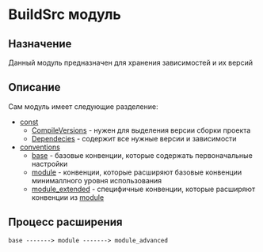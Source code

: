 # BuildSrc модуль

## Назначение
Данный модуль предназначен для хранения зависимостей и их версий

## Описание
Сам модуль имеет следующие разделение:
- [const](buildSrc/src/main/kotlin/consts)
  - [CompileVersions](buildSrc/src/main/kotlin/consts/CompileVersions.kt) -
  нужен для выделения версии сборки проекта
  - [Dependecies](buildSrc/src/main/kotlin/consts/Dependecies.kt) -
  содержит все нужные версии и зависимости
- [conventions](buildSrc/src/main/kotlin/conventions)
  - [base](buildSrc/src/main/kotlin/conventions/base) -
  базовые конвенции, которые содержать первоначальные настройки
  - [module](buildSrc/src/main/kotlin/conventions/module) -
  конвенции, которые расширяют базовые конвенции минималлного уровня использования
  - [module_extended](buildSrc/src/main/kotlin/conventions/module_extended) - 
  специфичные конвенции, которые расширяют конвенции из [module](buildSrc/src/main/kotlin/conventions/module)

## Процесс расширения
```
base -------> module -------> module_advanced
```